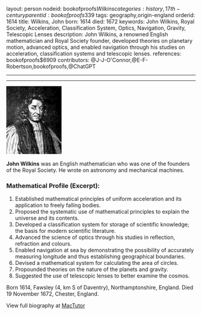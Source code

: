 layout: person
nodeid: bookofproofs$Wilkins
categories: history,17th-century
parentid: bookofproofs$339
tags: geography,origin-england
orderid: 1614
title: Wilkins, John
born: 1614
died: 1672
keywords: John Wilkins, Royal Society, Acceleration, Classification System, Optics, Navigation, Gravity, Telescopic Lenses
description: John Wilkins, a renowned English mathematician and Royal Society founder, developed theories on planetary motion, advanced optics, and enabled navigation through his studies on acceleration, classification systems and telescopic lenses.
references: bookofproofs$6909
contributors: @J-J-O'Connor,@E-F-Robertson,bookofproofs,@ChatGPT

---



---

![Wilkins.jpg](https://github.com/bookofproofs/bookofproofs.github.io/blob/main/_sources/_assets/images/portraits/Wilkins.jpg?raw=true)

**John Wilkins** was an English mathematician who was one of the founders of the Royal Society. He wrote on astronomy and mechanical machines.

### Mathematical Profile (Excerpt):
1. Established mathematical principles of uniform acceleration and its application to freely falling bodies.
2. Proposed the systematic use of mathematical principles to explain the universe and its contents.
3. Developed a classification system for storage of scientific knowledge; the basis for modern scientific literature.
4. Advanced the science of optics through his studies in reflection, refraction and colours.
5. Enabled navigation at sea by demonstrating the possibility of accurately measuring longitude and thus establishing geographical boundaries.
6. Devised a mathematical system for calculating the area of circles. 
7. Propounded theories on the nature of the planets and gravity.
8. Suggested the use of telescopic lenses to better examine the cosmos.

Born 1614, Fawsley (4, km S of Daventry), Northamptonshire, England. Died 19 November 1672, Chester, England.

View full biography at [MacTutor](https://mathshistory.st-andrews.ac.uk/Biographies/Wilkins/)
